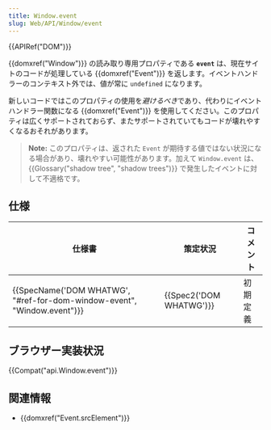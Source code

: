 ```yaml
---
title: Window.event
slug: Web/API/Window/event
---
```

{{APIRef("DOM")}}

{{domxref("Window")}} の読み取り専用プロパティである **`event`** は、現在サイトのコードが処理している {{domxref("Event")}} を返します。イベントハンドラーのコンテキスト外では、値が常に `undefined` になります。

新しいコードではこのプロパティの使用を*避けるべき*であり、代わりにイベントハンドラー関数になる {{domxref("Event")}} を使用してください。このプロパティは広くサポートされておらず、またサポートされていてもコードが壊れやすくなるおそれがあります。

> **Note:** このプロパティは、返された `Event` が期待する値ではない状況になる場合があり、壊れやすい可能性があります。加えて `Window.event` は、{{Glossary("shadow tree", "shadow trees")}} で発生したイベントに対して不適格です。

## 仕様

| 仕様書                                                                                           | 策定状況                         | コメント |
| ------------------------------------------------------------------------------------------------ | -------------------------------- | -------- |
| {{SpecName('DOM WHATWG', "#ref-for-dom-window-event", "Window.event")}} | {{Spec2('DOM WHATWG')}} | 初期定義 |

## ブラウザー実装状況

{{Compat("api.Window.event")}}

## 関連情報

- {{domxref("Event.srcElement")}}
